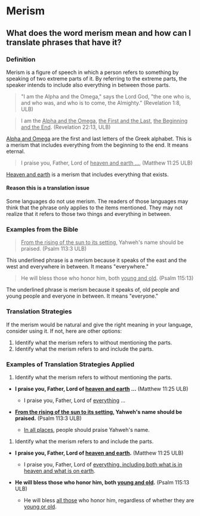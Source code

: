 # Merism #

## What does the word merism mean and how can I translate phrases that have it? ##



### Definition

Merism is a figure of speech in which a person refers to something by speaking of two extreme parts of it. By referring to the extreme parts, the speaker intends to include also everything in between those parts.
> "I am the Alpha and the Omega," says the Lord God, "the one who is, and who was, and who is to come, the Almighty." (Revelation 1:8, ULB)


> I am the <u>Alpha and the Omega</u>, <u>the First and the Last</u>, <u>the Beginning and the End</u>. (Revelation 22:13, ULB)

<u>Alpha and Omega</u> are the first and last letters of the Greek alphabet. This is a merism that includes everything from the beginning to the end. It means eternal.
>I praise you, Father, Lord of <u>heaven and earth ...</u>,  (Matthew 11:25 ULB)

<u>Heaven and earth</u> is a merism that includes everything that exists.

#### Reason this is a translation issue

Some languages do not use merism. The readers of those languages may think that the phrase only applies to the items mentioned. They may not realize that it refers to those two things and everything in between.

### Examples from the Bible

><u>From the rising of the sun to its setting</u>, Yahweh's name should be praised. (Psalm 113:3 ULB)

This underlined phrase is a merism because it speaks of the east and the west and everywhere in between. It means "everywhere."
>He will bless those who honor him, both <u>young and old</u>. (Psalm 115:13)

The underlined phrase is merism because it speaks of, old people and young people and everyone in between. It means "everyone."

### Translation Strategies

If the merism would be natural and give the right meaning in your language, consider using it. If not, here are other options:

1. Identify what the merism refers to without mentioning the parts.
1. Identify what the merism refers to and include the parts.

### Examples of Translation Strategies Applied

1. Identify what the merism refers to without mentioning the parts.

  * **I praise you, Father, Lord of <u>heaven and earth</u> ...**  (Matthew 11:25 ULB)
      * I praise you, Father, Lord of <u>everything</u> ...

  * **<u>From the rising of the sun to its setting</u>, Yahweh's name should be praised.** (Psalm 113:3 ULB)
      * <u>In all places</u>, people should praise Yahweh's name.

1. Identify what the merism refers to and include the parts.

  * **I praise you, Father, Lord of <u>heaven and earth</u>.**  (Matthew 11:25 ULB)
      * I praise you, Father, Lord of <u>everything, including both what is in heaven and what is on earth</u>.

  * **He will bless those who honor him, both <u>young and old</u>.** (Psalm 115:13 ULB)
      * He will bless <u>all those</u> who honor him, regardless of whether they are <u>young or old</u>.

